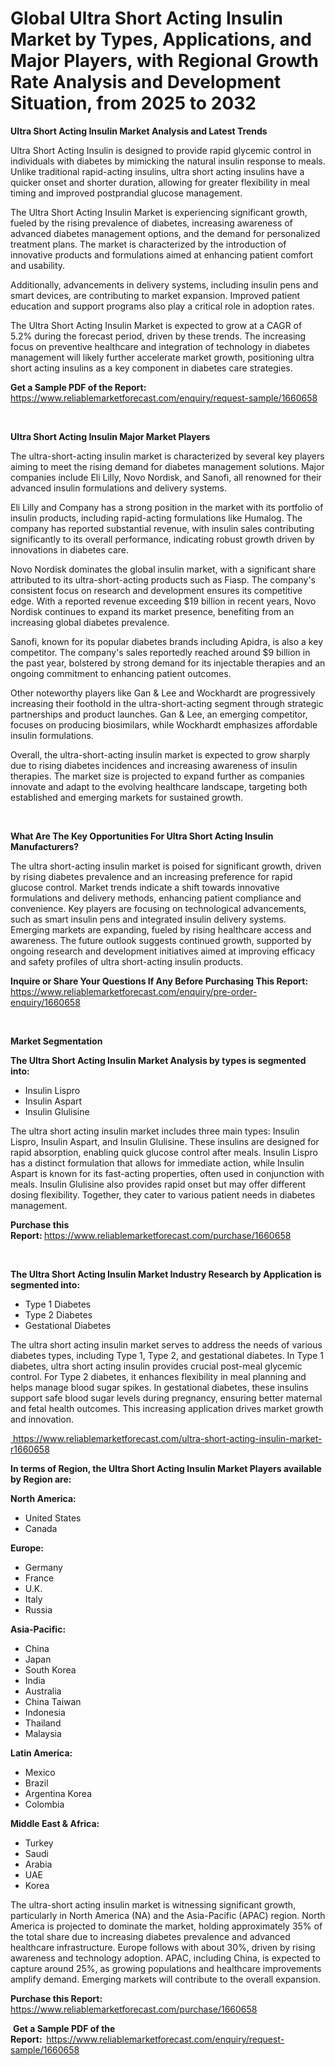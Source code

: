<p><h1>Global Ultra Short Acting Insulin Market by Types, Applications, and Major Players, with Regional Growth Rate Analysis and Development Situation, from 2025 to 2032</h1></p><p><strong>Ultra Short Acting Insulin Market Analysis and Latest Trends</strong></p>
<p><p>Ultra Short Acting Insulin is designed to provide rapid glycemic control in individuals with diabetes by mimicking the natural insulin response to meals. Unlike traditional rapid-acting insulins, ultra short acting insulins have a quicker onset and shorter duration, allowing for greater flexibility in meal timing and improved postprandial glucose management. </p><p>The Ultra Short Acting Insulin Market is experiencing significant growth, fueled by the rising prevalence of diabetes, increasing awareness of advanced diabetes management options, and the demand for personalized treatment plans. The market is characterized by the introduction of innovative products and formulations aimed at enhancing patient comfort and usability. </p><p>Additionally, advancements in delivery systems, including insulin pens and smart devices, are contributing to market expansion. Improved patient education and support programs also play a critical role in adoption rates.</p><p>The Ultra Short Acting Insulin Market is expected to grow at a CAGR of 5.2% during the forecast period, driven by these trends. The increasing focus on preventive healthcare and integration of technology in diabetes management will likely further accelerate market growth, positioning ultra short acting insulins as a key component in diabetes care strategies.</p></p>
<p><strong>Get a Sample PDF of the Report:&nbsp;</strong> <a href="https://www.reliablemarketforecast.com/enquiry/request-sample/1660658?utm_campaign=3165&utm_medium=2&utm_source=Github&utm_content=ia&utm_term=19042025&utm_id=ultra-short-acting-insulin">https://www.reliablemarketforecast.com/enquiry/request-sample/1660658</a></p>
<p>&nbsp;</p>
<p><strong>Ultra Short Acting Insulin Major Market Players</strong></p>
<p><p>The ultra-short-acting insulin market is characterized by several key players aiming to meet the rising demand for diabetes management solutions. Major companies include Eli Lilly, Novo Nordisk, and Sanofi, all renowned for their advanced insulin formulations and delivery systems.</p><p>Eli Lilly and Company has a strong position in the market with its portfolio of insulin products, including rapid-acting formulations like Humalog. The company has reported substantial revenue, with insulin sales contributing significantly to its overall performance, indicating robust growth driven by innovations in diabetes care.</p><p>Novo Nordisk dominates the global insulin market, with a significant share attributed to its ultra-short-acting products such as Fiasp. The company's consistent focus on research and development ensures its competitive edge. With a reported revenue exceeding $19 billion in recent years, Novo Nordisk continues to expand its market presence, benefiting from an increasing global diabetes prevalence.</p><p>Sanofi, known for its popular diabetes brands including Apidra, is also a key competitor. The company's sales reportedly reached around $9 billion in the past year, bolstered by strong demand for its injectable therapies and an ongoing commitment to enhancing patient outcomes.</p><p>Other noteworthy players like Gan & Lee and Wockhardt are progressively increasing their foothold in the ultra-short-acting segment through strategic partnerships and product launches. Gan & Lee, an emerging competitor, focuses on producing biosimilars, while Wockhardt emphasizes affordable insulin formulations.</p><p>Overall, the ultra-short-acting insulin market is expected to grow sharply due to rising diabetes incidences and increasing awareness of insulin therapies. The market size is projected to expand further as companies innovate and adapt to the evolving healthcare landscape, targeting both established and emerging markets for sustained growth.</p></p>
<p>&nbsp;</p>
<p><strong>What Are The Key Opportunities For Ultra Short Acting Insulin Manufacturers?</strong></p>
<p><p>The ultra short-acting insulin market is poised for significant growth, driven by rising diabetes prevalence and an increasing preference for rapid glucose control. Market trends indicate a shift towards innovative formulations and delivery methods, enhancing patient compliance and convenience. Key players are focusing on technological advancements, such as smart insulin pens and integrated insulin delivery systems. Emerging markets are expanding, fueled by rising healthcare access and awareness. The future outlook suggests continued growth, supported by ongoing research and development initiatives aimed at improving efficacy and safety profiles of ultra short-acting insulin products.</p></p>
<p><strong>Inquire or Share Your Questions If Any Before Purchasing This Report:</strong> <a href="https://www.reliablemarketforecast.com/enquiry/pre-order-enquiry/1660658?utm_campaign=3165&utm_medium=2&utm_source=Github&utm_content=ia&utm_term=19042025&utm_id=ultra-short-acting-insulin">https://www.reliablemarketforecast.com/enquiry/pre-order-enquiry/1660658</a></p>
<p>&nbsp;</p>
<p><strong>Market Segmentation</strong></p>
<p><strong>The Ultra Short Acting Insulin Market Analysis by types is segmented into:</strong></p>
<p><ul><li>Insulin Lispro</li><li>Insulin Aspart</li><li>Insulin Glulisine</li></ul></p>
<p><p>The ultra short acting insulin market includes three main types: Insulin Lispro, Insulin Aspart, and Insulin Glulisine. These insulins are designed for rapid absorption, enabling quick glucose control after meals. Insulin Lispro has a distinct formulation that allows for immediate action, while Insulin Aspart is known for its fast-acting properties, often used in conjunction with meals. Insulin Glulisine also provides rapid onset but may offer different dosing flexibility. Together, they cater to various patient needs in diabetes management.</p></p>
<p><strong>Purchase this Report:&nbsp;</strong><a href="https://www.reliablemarketforecast.com/purchase/1660658?utm_campaign=3165&utm_medium=2&utm_source=Github&utm_content=ia&utm_term=19042025&utm_id=ultra-short-acting-insulin">https://www.reliablemarketforecast.com/purchase/1660658</a></p>
<p>&nbsp;</p>
<p><strong>The Ultra Short Acting Insulin Market Industry Research by Application is segmented into:</strong></p>
<p><ul><li>Type 1 Diabetes</li><li>Type 2 Diabetes</li><li>Gestational Diabetes</li></ul></p>
<p><p>The ultra short acting insulin market serves to address the needs of various diabetes types, including Type 1, Type 2, and gestational diabetes. In Type 1 diabetes, ultra short acting insulin provides crucial post-meal glycemic control. For Type 2 diabetes, it enhances flexibility in meal planning and helps manage blood sugar spikes. In gestational diabetes, these insulins support safe blood sugar levels during pregnancy, ensuring better maternal and fetal health outcomes. This increasing application drives market growth and innovation.</p></p>
<p><a href="https://www.reliablemarketforecast.com/ultra-short-acting-insulin-market-r1660658?utm_campaign=3165&utm_medium=2&utm_source=Github&utm_content=ia&utm_term=19042025&utm_id=ultra-short-acting-insulin">&nbsp;https://www.reliablemarketforecast.com/ultra-short-acting-insulin-market-r1660658</a></p>
<p><strong>In terms of Region, the Ultra Short Acting Insulin Market Players available by Region are:</strong></p>
<p>
    <p> <strong> North America: </strong>
        <ul>
            <li>United States</li>
            <li>Canada</li>
        </ul>
        </p> 
    <p> <strong> Europe: </strong>
        <ul>
            <li>Germany</li>
            <li>France</li>
            <li>U.K.</li>
            <li>Italy</li>
            <li>Russia</li>
        </ul>
        </p> 
    <p> <strong> Asia-Pacific: </strong>
        <ul>
            <li>China</li>
            <li>Japan</li>
            <li>South Korea</li>
            <li>India</li>
            <li>Australia</li>
            <li>China Taiwan</li>
            <li>Indonesia</li>
            <li>Thailand</li>
            <li>Malaysia</li>
        </ul>
        </p> 
    <p> <strong> Latin America: </strong>
        <ul>
            <li>Mexico</li>
            <li>Brazil</li>
            <li>Argentina Korea</li>
            <li>Colombia</li>
        </ul>
        </p> 
    <p> <strong> Middle East & Africa: </strong>
        <ul>
            <li>Turkey</li>
            <li>Saudi</li>
            <li>Arabia</li>
            <li>UAE</li>
            <li>Korea</li>
        </ul>
    </p>
    </p>
<p><p>The ultra-short acting insulin market is witnessing significant growth, particularly in North America (NA) and the Asia-Pacific (APAC) region. North America is projected to dominate the market, holding approximately 35% of the total share due to increasing diabetes prevalence and advanced healthcare infrastructure. Europe follows with about 30%, driven by rising awareness and technology adoption. APAC, including China, is expected to capture around 25%, as growing populations and healthcare improvements amplify demand. Emerging markets will contribute to the overall expansion.</p></p>
<p><strong>Purchase this Report: </strong><a href="https://www.reliablemarketforecast.com/purchase/1660658?utm_campaign=3165&utm_medium=2&utm_source=Github&utm_content=ia&utm_term=19042025&utm_id=ultra-short-acting-insulin">https://www.reliablemarketforecast.com/purchase/1660658</a></p>
<p>&nbsp;<strong>Get a Sample PDF of the Report:&nbsp;&nbsp;</strong><a href="https://www.reliablemarketforecast.com/enquiry/request-sample/1660658?utm_campaign=3165&utm_medium=2&utm_source=Github&utm_content=ia&utm_term=19042025&utm_id=ultra-short-acting-insulin">https://www.reliablemarketforecast.com/enquiry/request-sample/1660658</a></p>
<p><strong></strong></p>
<p><p></p><p></p><p></p></p>